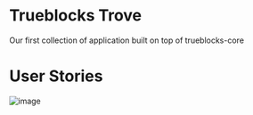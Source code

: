 # Trueblocks Trove
Our first collection of application built on top of trueblocks-core

# User Stories
![image](https://github.com/TrueBlocks/trueblocks-trove/assets/5417918/c447f6d9-12e2-487e-ad1a-fb33aba4c47e)
